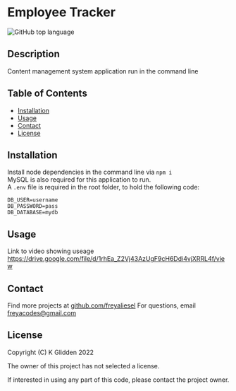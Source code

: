 # Employee Tracker

![GitHub top language](https://img.shields.io/github/languages/top/freyaliesel/Employee-Tracker)

## Description

Content management system application run in the command line

## Table of Contents

- [Installation](#installation)
- [Usage](#usage)
- [Contact](#contact)
- [License](#license)

## Installation

Install node dependencies in the command line via `npm i`  
MySQL is also required for this application to run.  
A `.env` file is required in the root folder, to hold the following code:

```code
DB_USER=username
DB_PASSWORD=pass
DB_DATABASE=mydb
```

## Usage

Link to video showing useage
https://drive.google.com/file/d/1rhEa_Z2Vj43AzUgF9cH6Ddi4vjXRRL4f/view

## Contact

Find more projects at [github.com/freyaliesel](https://github.com/freyaliesel)
For questions, email [freyacodes@gmail.com](mailto:freyacodes@gmail.com)

## License

 Copyright (C) K Glidden 2022

The owner of this project has not selected a license.

If interested in using any part of this code, please contact the project owner.
